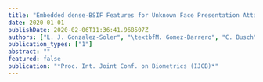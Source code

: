 ```yaml
---
title: "Embedded dense-BSIF Features for Unknown Face Presentation Attack Detection"
date: 2020-01-01
publishDate: 2020-02-06T11:36:41.968507Z
authors: ["L. J. Gonzalez-Soler", "\textbfM. Gomez-Barrero", "C. Busch"]
publication_types: ["1"]
abstract: ""
featured: false
publication: "*Proc. Int. Joint Conf. on Biometrics (IJCB)*"
---
```


